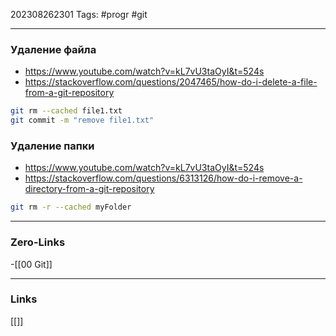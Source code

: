 202308262301
Tags: #progr #git

---
### Удаление файла 
- https://www.youtube.com/watch?v=kL7vU3taOyI&t=524s
- https://stackoverflow.com/questions/2047465/how-do-i-delete-a-file-from-a-git-repository
```bash
git rm --cached file1.txt
git commit -m "remove file1.txt"
```

### Удаление папки 
- https://www.youtube.com/watch?v=kL7vU3taOyI&t=524s
- https://stackoverflow.com/questions/6313126/how-do-i-remove-a-directory-from-a-git-repository
```bash
git rm -r --cached myFolder
```

---
### Zero-Links
-[[00 Git]]

---
### Links
[[]]